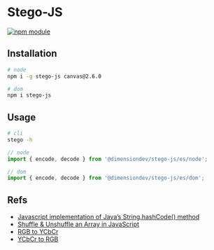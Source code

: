 # Stego-JS

[![npm module](https://img.shields.io/npm/v/@dimensiondev/stego-js)](https://www.npmjs.com/package/@dimensiondev/stego-js)

## Installation

```bash
# node
npm i -g stego-js canvas@2.6.0

# dom
npm i stego-js
```

## Usage

```bash
# cli
stego -h
```

```javascript
// node
import { encode, decode } from '@dimensiondev/stego-js/es/node';

// dom
import { encode, decode } from '@dimensiondev/stego-js/es/dom';
```

## Refs

- [Javascript implementation of Java’s String.hashCode() method](https://werxltd.com/wp/2010/05/13/javascript-implementation-of-javas-string-hashcode-method/)
- [Shuffle & Unshuffle an Array in JavaScript](https://gist.github.com/iSWORD/13f715370e56703f6c973b6dd706bbbd)
- [RGB to YCbCr](https://makarandtapaswi.wordpress.com/2009/07/20/why-the-rgb-to-ycbcr/)
- [YCbCr to RGB](https://stackoverflow.com/questions/21264648/javascript-convert-yuv-to-rgb)

